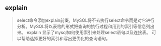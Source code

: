 ## explain

> select命令添加explain前缀，MySQL将不去执行select命令而是对它进行分析。MySQL将以表格的形式把查询的执行过程和用到的索引等信息列出来。
> explain 显示了mysql如何使用索引来处理select语句以及连接表。
> 可以帮助选择更好的索引和写出更优化的查询语句。
